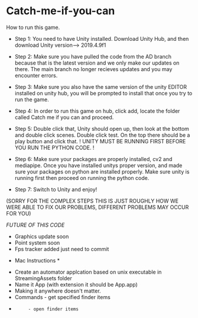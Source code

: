 # Catch-me-if-you-can
How to run this game.
- Step 1: You need to have Unity installed. Download Unity Hub, and then download Unity version-->   2019.4.9f1
- Step 2: Make sure you have pulled the code from the AD branch because that is the latest version and we only make our updates on there. The main branch no longer recieves updates and you may encounter errors. 
- Step 3: Make sure you also have the same version of the unity EDITOR installed on unity hub, you will be prompted to install that once you try to run the game.
- Step 4: In order to run this game on hub, click add, locate the folder called Catch me if you can and proceed.
- Step 5: Double click that, Unity should open up, then look at the bottom and double click scenes. Double click test. On the top there should be a play button and click that.
! UNITY MUST BE RUNNING FIRST BEFORE YOU RUN THE PYTHON CODE. !

- Step 6: Make sure your packages are properly installed, cv2 and mediapipe. 
Once you have installed unitys proper version, and made sure your packages on python are installed properly. Make sure unity is running first then proceed on running the python code.
- Step 7: Switch to Unity and enjoy! 

(SORRY FOR THE COMPLEX STEPS THIS IS JUST ROUGHLY HOW WE WERE ABLE TO FIX OUR PROBLEMS, DIFFERENT PROBLEMS MAY OCCUR FOR YOU) 

*FUTURE OF THIS CODE*
- Graphics update soon
- Point system soon
- Fps tracker added just need to commit

* Mac Instructions *

- Create an automator applcation based on unix executable in StreamingAssets folder
- Name it App (with extension it should be App.app)
- Making it anywhere doesn't matter.
- Commands - get specified finder items
-          - open finder items
